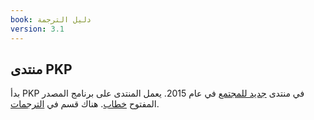 ```yaml
---
book: دليل الترجمة
version: 3.1
---
```


## منتدى PKP

بدأ PKP في منتدى [جديد للمجتمع](https://forum.pkp.sfu.ca/) في عام 2015. يعمل المنتدى على برنامج المصدر المفتوح [خطاب](http://www.discourse.org/). هناك قسم في [الترجمات](https://forum.pkp.sfu.ca/c/translations). 
